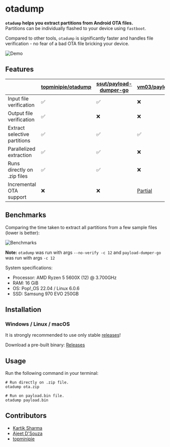 
# otadump

**`otadump` helps you extract partitions from Android OTA files.** <br />
Partitions can be individually flashed to your device using `fastboot`.

Compared to other tools, `otadump` is significantly faster and handles file
verification - no fear of a bad OTA file bricking your device.

![Demo][demo]

</div>

## Features

|                              | [topminipie/otadump] | [ssut/payload-dumper-go] | [vm03/payload_dumper]                       |
| ---------------------------- | ---------------------- | --------------------------| ----------------------------------------- |
| Input file verification      | ✅                     | ✅                        | ❌                                        |
| Output file verification     | ✅                     | ❌                        | ❌                                        |
| Extract selective partitions | ✅                     | ✅                        | ✅                                        |
| Parallelized extraction      | ✅                     | ✅                        | ❌                                        |
| Runs directly on .zip files  | ✅                     | ✅                        | ❌                                        |
| Incremental OTA support      | ❌                     | ❌                        | [Partial][payload_dumper-incremental-ota] |

## Benchmarks

Comparing the time taken to extract all partitions from a few sample files
(lower is better):

![Benchmarks][benchmarks]

**Note:** `otadump` was run with args `--no-verify -c 12` and `payload-dumper-go` was run with args `-c 12`

System specifications:

- Processor: AMD Ryzen 5 5600X (12) @ 3.700GHz
- RAM: 16 GiB
- OS: Pop!_OS 22.04 / Linux 6.0.6
- SSD: Samsung 970 EVO 250GB

## Installation

### Windows / Linux / macOS

It is strongly recommended to use only stable [releases](https://github.com/topminipie/otadump/releases/latest)!

Download a pre-built binary: [Releases](https://github.com/topminipie/otadump/releases/latest)

## Usage

Run the following command in your terminal:

```
# Run directly on .zip file.
otadump ota.zip

# Run on payload.bin file.
otadump payload.bin
```

## Contributors

- [Kartik Sharma](https://github.com/crazystylus)
- [Ajeet D'Souza](https://github.com/ajeetdsouza)
- [topminipie](https://github.com/topminipie)

[benchmarks]: contrib/benchmarks.svg
[topminipie/otadump]: https://github.com/topminipie/otadump
[demo]: contrib/demo.gif
[payload_dumper-incremental-ota]: https://github.com/vm03/payload_dumper/issues/53
[ssut/payload-dumper-go]: https://github.com/ssut/payload-dumper-go
[vm03/payload_dumper]: https://github.com/vm03/payload_dumper
